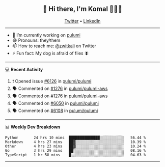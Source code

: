 <h2 align="center"> 👋 Hi there, I'm Komal 🧑🏾‍💻 </h2>
<p align="center">
    <a href="https://twitter.com/zwitkali">Twitter</a> •
    <a href="https://www.linkedin.com/in/komal-ali/">LinkedIn</a>
</p>

--------

- 🔭 I’m currently working on [pulumi](https://github.com/pulumi/pulumi)
- 😄 Pronouns: they/them
- 📫 How to reach me: [@zwitkali](https://twitter.com/zwitkali) on Twitter
- ⚡ Fun fact: My dog is afraid of flies 🪰

--------
💻 **Recent Activity**

<!--START_SECTION:activity-->
1. ❗️ Opened issue [#6126](https://github.com/pulumi/pulumi/issues/6126) in [pulumi/pulumi](https://github.com/pulumi/pulumi)
2. 🗣 Commented on [#1276](https://github.com/pulumi/pulumi-aws/issues/1276) in [pulumi/pulumi-aws](https://github.com/pulumi/pulumi-aws)
3. 🗣 Commented on [#1276](https://github.com/pulumi/pulumi-aws/issues/1276) in [pulumi/pulumi-aws](https://github.com/pulumi/pulumi-aws)
4. 🗣 Commented on [#6050](https://github.com/pulumi/pulumi/issues/6050) in [pulumi/pulumi](https://github.com/pulumi/pulumi)
5. 🗣 Commented on [#6108](https://github.com/pulumi/pulumi/issues/6108) in [pulumi/pulumi](https://github.com/pulumi/pulumi)
<!--END_SECTION:activity-->

--------

📊 **Weekly Dev Breakdown**
<!--START_SECTION:waka-->
```text
Python       24 hrs 10 mins  ██████████████░░░░░░░░░░░   56.44 % 
Markdown     4 hrs 27 mins   ██▓░░░░░░░░░░░░░░░░░░░░░░   10.39 % 
Other        4 hrs 23 mins   ██▓░░░░░░░░░░░░░░░░░░░░░░   10.24 % 
Go           3 hrs 29 mins   ██░░░░░░░░░░░░░░░░░░░░░░░   08.16 % 
TypeScript   1 hr 58 mins    █░░░░░░░░░░░░░░░░░░░░░░░░   04.63 % 
```
<!--END_SECTION:waka-->

--------